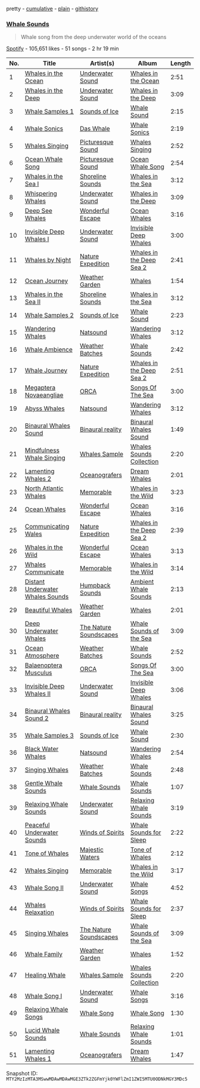 pretty - [cumulative](/playlists/cumulative/37i9dQZF1DX60xkhEfNtud.md) - [plain](/playlists/plain/37i9dQZF1DX60xkhEfNtud) - [githistory](https://github.githistory.xyz/mackorone/spotify-playlist-archive/blob/main/playlists/plain/37i9dQZF1DX60xkhEfNtud)

### [Whale Sounds](https://open.spotify.com/playlist/37i9dQZF1DX60xkhEfNtud)

> Whale song from the deep underwater world of the oceans

[Spotify](https://open.spotify.com/user/spotify) - 105,651 likes - 51 songs - 2 hr 19 min

| No. | Title | Artist(s) | Album | Length |
|---|---|---|---|---|
| 1 | [Whales in the Ocean](https://open.spotify.com/track/7hY4I1AJB3qjChEfeeZsbM) | [Underwater Sound](https://open.spotify.com/artist/2KJNQj4A21Hd22sjTEpTiq) | [Whales in the Ocean](https://open.spotify.com/album/6qJH650G6XotshNHvrgmqo) | 2:51 |
| 2 | [Whales in the Deep](https://open.spotify.com/track/4LBzgHFmgOME4ZkoJYSlcO) | [Underwater Sound](https://open.spotify.com/artist/2KJNQj4A21Hd22sjTEpTiq) | [Whales in the Deep](https://open.spotify.com/album/5wprN3cK2FQ9JP9XzKVlPj) | 3:09 |
| 3 | [Whale Samples 1](https://open.spotify.com/track/1DkGJRw96jrpa0akCqzRYf) | [Sounds of Ice](https://open.spotify.com/artist/0XzyojMCU3KQJ86WLrfFLB) | [Whale Sound](https://open.spotify.com/album/1yslweRLL69chC57YVX6vB) | 2:15 |
| 4 | [Whale Sonics](https://open.spotify.com/track/2blxBz4OkiojOhYAYsP9lu) | [Das Whale](https://open.spotify.com/artist/7Hl1ospn4vNO9NYOi8oITU) | [Whale Sonics](https://open.spotify.com/album/3JP8ctGXwmNfjqkC2bnlmI) | 2:19 |
| 5 | [Whales Singing](https://open.spotify.com/track/0AxnbxJTvemaVTcnoNrvYD) | [Picturesque Sound](https://open.spotify.com/artist/4kmwcaEZw9Xs2GMUGKaR3D) | [Whales Singing](https://open.spotify.com/album/5esU5Av0nanL5Sjmu5L6HO) | 2:52 |
| 6 | [Ocean Whale Song](https://open.spotify.com/track/4aDaGIKwl9YdB5IyqtDVE9) | [Picturesque Sound](https://open.spotify.com/artist/4kmwcaEZw9Xs2GMUGKaR3D) | [Ocean Whale Song](https://open.spotify.com/album/3zYQ9n3zNQ0e490ALvxqB2) | 2:54 |
| 7 | [Whales in the Sea I](https://open.spotify.com/track/4EurqEfun9u48PPN7IBUAC) | [Shoreline Sounds](https://open.spotify.com/artist/1AHEZC4lubUe98hmgYLxqw) | [Whales in the Sea](https://open.spotify.com/album/4Oo0VSZpJ0RjsaJf3oSQhW) | 3:12 |
| 8 | [Whispering Whales](https://open.spotify.com/track/7zshAhxZAFYlG1XGwXKGIP) | [Underwater Sound](https://open.spotify.com/artist/2KJNQj4A21Hd22sjTEpTiq) | [Whales in the Deep](https://open.spotify.com/album/5wprN3cK2FQ9JP9XzKVlPj) | 3:09 |
| 9 | [Deep See Whales](https://open.spotify.com/track/1d8PvcNnRHTwJnN0gvjYlY) | [Wonderful Escape](https://open.spotify.com/artist/0PJ6I5TXDRK4pmLuSfh33T) | [Ocean Whales](https://open.spotify.com/album/0OedfiztU6KGbCOHdQNBhW) | 3:16 |
| 10 | [Invisible Deep Whales I](https://open.spotify.com/track/14suyegd7sy7kIuha52qUl) | [Underwater Sound](https://open.spotify.com/artist/2KJNQj4A21Hd22sjTEpTiq) | [Invisible Deep Whales](https://open.spotify.com/album/0HVRCh8U2Z9BlSwZGDsHRu) | 3:00 |
| 11 | [Whales by Night](https://open.spotify.com/track/1z7GxTap9r5l7xYj5XVGqC) | [Nature Expedition](https://open.spotify.com/artist/4Yo8oXOy1dREjZAQkzbsTi) | [Whales in the Deep Sea 2](https://open.spotify.com/album/2rDqBJ5WkcS2jw5jrJW1Hs) | 2:41 |
| 12 | [Ocean Journey](https://open.spotify.com/track/3Qp0mndfcpcGvai0Pyh4pZ) | [Weather Garden](https://open.spotify.com/artist/1lJiaPKFdf4hlJezMwIIBX) | [Whales](https://open.spotify.com/album/2luUyfHV0c8pMcLxS1zGUV) | 1:54 |
| 13 | [Whales in the Sea II](https://open.spotify.com/track/6eO4YceIq0yZFphCJ7ca57) | [Shoreline Sounds](https://open.spotify.com/artist/1AHEZC4lubUe98hmgYLxqw) | [Whales in the Sea](https://open.spotify.com/album/4Oo0VSZpJ0RjsaJf3oSQhW) | 3:12 |
| 14 | [Whale Samples 2](https://open.spotify.com/track/20HFo2XERVmld7mn3DiXRj) | [Sounds of Ice](https://open.spotify.com/artist/0XzyojMCU3KQJ86WLrfFLB) | [Whale Sound](https://open.spotify.com/album/1yslweRLL69chC57YVX6vB) | 2:23 |
| 15 | [Wandering Whales](https://open.spotify.com/track/0Ng5p0qxoxb3y9WBZsAuTM) | [Natsound](https://open.spotify.com/artist/1GJH8huKOcDNdAdgwExXnw) | [Wandering Whales](https://open.spotify.com/album/7dgpgk3gWchyqql3ARp6jr) | 3:12 |
| 16 | [Whale Ambience](https://open.spotify.com/track/5SxLUl5mYk8MYdH71x9Bx1) | [Weather Batches](https://open.spotify.com/artist/44RZwyPFg40Ferde44wbGT) | [Whale Sounds](https://open.spotify.com/album/0kg8UsoVxVRbtPBlFRPtOk) | 2:42 |
| 17 | [Whale Journey](https://open.spotify.com/track/4UAOXnU7WAkrf0Q1iyRUaj) | [Nature Expedition](https://open.spotify.com/artist/4Yo8oXOy1dREjZAQkzbsTi) | [Whales in the Deep Sea 2](https://open.spotify.com/album/2rDqBJ5WkcS2jw5jrJW1Hs) | 2:51 |
| 18 | [Megaptera Novaeangliae](https://open.spotify.com/track/1PmDangSs9cmS08IAWGNEg) | [ORCA](https://open.spotify.com/artist/59GmYZwizY9Xmk1CUsHpSq) | [Songs Of The Sea](https://open.spotify.com/album/5dGS7JyLoGnTlLs5f19oaM) | 3:00 |
| 19 | [Abyss Whales](https://open.spotify.com/track/6EH7wcBsac2lV6eXa0m2Vs) | [Natsound](https://open.spotify.com/artist/1GJH8huKOcDNdAdgwExXnw) | [Wandering Whales](https://open.spotify.com/album/7dgpgk3gWchyqql3ARp6jr) | 3:12 |
| 20 | [Binaural Whales Sound](https://open.spotify.com/track/0V5EyXsFNT1FxJoHch6m8p) | [Binaural reality](https://open.spotify.com/artist/3KpX5Ou0IqshHEM41e3AOn) | [Binaural Whales Sound](https://open.spotify.com/album/3xenWQBXBV8ONUKEW0ww0b) | 1:49 |
| 21 | [Mindfulness Whale Singing](https://open.spotify.com/track/0EvS5F9cdN51uyxc7zD0jc) | [Whales Sample](https://open.spotify.com/artist/0sWkEbH2U6YtdZurTXUhe6) | [Whales Sounds Collection](https://open.spotify.com/album/57W20d0oOma8Hq8FKRjT34) | 2:20 |
| 22 | [Lamenting Whales 2](https://open.spotify.com/track/0wEAlJJugzCzf8BqDusm9H) | [Oceanografers](https://open.spotify.com/artist/4L9auJxQTdLdRXVkeg0CTZ) | [Dream Whales](https://open.spotify.com/album/2zmm83nqWpkkrFa7C8GkIh) | 2:01 |
| 23 | [North Atlantic Whales](https://open.spotify.com/track/43RXQFu2Iu62DWhpBXvSOY) | [Memorable](https://open.spotify.com/artist/216iyhH3TpJJYO9zF1zyxV) | [Whales in the Wild](https://open.spotify.com/album/4OxOMkXWCp40orgmtExWcL) | 3:23 |
| 24 | [Ocean Whales](https://open.spotify.com/track/0MfWxklDqgV1g06b5GTNH6) | [Wonderful Escape](https://open.spotify.com/artist/0PJ6I5TXDRK4pmLuSfh33T) | [Ocean Whales](https://open.spotify.com/album/0OedfiztU6KGbCOHdQNBhW) | 3:16 |
| 25 | [Communicating Wales](https://open.spotify.com/track/0t6nVgwOmJikwqxR3mHtYO) | [Nature Expedition](https://open.spotify.com/artist/4Yo8oXOy1dREjZAQkzbsTi) | [Whales in the Deep Sea 2](https://open.spotify.com/album/2rDqBJ5WkcS2jw5jrJW1Hs) | 2:39 |
| 26 | [Whales in the Wild](https://open.spotify.com/track/16smWn9MSpDnsxIzq6KuDK) | [Wonderful Escape](https://open.spotify.com/artist/0PJ6I5TXDRK4pmLuSfh33T) | [Ocean Whales](https://open.spotify.com/album/0OedfiztU6KGbCOHdQNBhW) | 3:13 |
| 27 | [Whales Communicate](https://open.spotify.com/track/2ELSswCIzVqnjev2HWrhNk) | [Memorable](https://open.spotify.com/artist/216iyhH3TpJJYO9zF1zyxV) | [Whales in the Wild](https://open.spotify.com/album/4OxOMkXWCp40orgmtExWcL) | 3:14 |
| 28 | [Distant Underwater Whales Sounds](https://open.spotify.com/track/6JB3nlgWptOPom3PhaTxvj) | [Humpback Sounds](https://open.spotify.com/artist/5DCq6izASQ7Gzatgynkz5k) | [Ambient Whale Sounds](https://open.spotify.com/album/2pWbLGvbfu7tSMdSb4ACq7) | 2:13 |
| 29 | [Beautiful Whales](https://open.spotify.com/track/4LNs3G6PdQNFoFbYxo5VAb) | [Weather Garden](https://open.spotify.com/artist/1lJiaPKFdf4hlJezMwIIBX) | [Whales](https://open.spotify.com/album/2luUyfHV0c8pMcLxS1zGUV) | 2:01 |
| 30 | [Deep Underwater Whales](https://open.spotify.com/track/6Yz8N3m0XdpAjPySeEU2Nm) | [The Nature Soundscapes](https://open.spotify.com/artist/02EkiP3hYgkSISBAS0nfjG) | [Whale Sounds of the Sea](https://open.spotify.com/album/0YyICQb46YsV0Lytj42NeS) | 3:09 |
| 31 | [Ocean Atmosphere](https://open.spotify.com/track/2gNaYeNB0U0f1YTRESqp6L) | [Weather Batches](https://open.spotify.com/artist/44RZwyPFg40Ferde44wbGT) | [Whale Sounds](https://open.spotify.com/album/0kg8UsoVxVRbtPBlFRPtOk) | 2:52 |
| 32 | [Balaenoptera Musculus](https://open.spotify.com/track/2AxtKjQpaxjSpNDP8cvTAZ) | [ORCA](https://open.spotify.com/artist/59GmYZwizY9Xmk1CUsHpSq) | [Songs Of The Sea](https://open.spotify.com/album/5dGS7JyLoGnTlLs5f19oaM) | 3:00 |
| 33 | [Invisible Deep Whales II](https://open.spotify.com/track/62xI0FUSIEiSRHkTOYaOCq) | [Underwater Sound](https://open.spotify.com/artist/2KJNQj4A21Hd22sjTEpTiq) | [Invisible Deep Whales](https://open.spotify.com/album/0HVRCh8U2Z9BlSwZGDsHRu) | 3:06 |
| 34 | [Binaural Whales Sound 2](https://open.spotify.com/track/0QQL2dGifMFHOpHRTjPuHB) | [Binaural reality](https://open.spotify.com/artist/3KpX5Ou0IqshHEM41e3AOn) | [Binaural Whales Sound](https://open.spotify.com/album/3xenWQBXBV8ONUKEW0ww0b) | 3:25 |
| 35 | [Whale Samples 3](https://open.spotify.com/track/2Z7AhdadhogkWvpn37uMfL) | [Sounds of Ice](https://open.spotify.com/artist/0XzyojMCU3KQJ86WLrfFLB) | [Whale Sound](https://open.spotify.com/album/1yslweRLL69chC57YVX6vB) | 2:30 |
| 36 | [Black Water Whales](https://open.spotify.com/track/4lCwll0aDIchTg9qd7njC4) | [Natsound](https://open.spotify.com/artist/1GJH8huKOcDNdAdgwExXnw) | [Wandering Whales](https://open.spotify.com/album/7dgpgk3gWchyqql3ARp6jr) | 2:54 |
| 37 | [Singing Whales](https://open.spotify.com/track/4migfa50Z5BlG56vAQuS2y) | [Weather Batches](https://open.spotify.com/artist/44RZwyPFg40Ferde44wbGT) | [Whale Sounds](https://open.spotify.com/album/0kg8UsoVxVRbtPBlFRPtOk) | 2:48 |
| 38 | [Gentle Whale Sounds](https://open.spotify.com/track/1H5D3NoPQbXHLrG4HYcGDS) | [Whale Sounds](https://open.spotify.com/artist/7LVCDe9G98TWctZ7EzukDm) | [Whale Sounds](https://open.spotify.com/album/7qjf8RYINNHq3klX7QABXe) | 1:07 |
| 39 | [Relaxing Whale Sounds](https://open.spotify.com/track/79gJ9ZOedZxTma3OxwUB0Q) | [Underwater Sound](https://open.spotify.com/artist/2KJNQj4A21Hd22sjTEpTiq) | [Relaxing Whale Sounds](https://open.spotify.com/album/0SK7vxVKcatDdBGC2tIxJ5) | 3:19 |
| 40 | [Peaceful Underwater Sounds](https://open.spotify.com/track/3kKxYG0iEOptbjH38AKXws) | [Winds of Spirits](https://open.spotify.com/artist/2o4Z8cAefTvOBs6BPzA3Vv) | [Whale Sounds for Sleep](https://open.spotify.com/album/1yTiBYnYPCpFKUVNV6gG9m) | 2:22 |
| 41 | [Tone of Whales](https://open.spotify.com/track/6iRuWHZOz2GH35ljcNqt3i) | [Majestic Waters](https://open.spotify.com/artist/0RZfw1ZeGZtv6XVk46okGk) | [Tone of Whales](https://open.spotify.com/album/58OJVATeFUfAFaiWwK7Idc) | 2:12 |
| 42 | [Whales Singing](https://open.spotify.com/track/15kTpHlXT02GbofofDh7n5) | [Memorable](https://open.spotify.com/artist/216iyhH3TpJJYO9zF1zyxV) | [Whales in the Wild](https://open.spotify.com/album/4OxOMkXWCp40orgmtExWcL) | 3:17 |
| 43 | [Whale Song II](https://open.spotify.com/track/2t8KVWDy3uwlWjLebfYcYz) | [Underwater Sound](https://open.spotify.com/artist/2KJNQj4A21Hd22sjTEpTiq) | [Whale Songs](https://open.spotify.com/album/3Nc01wKpTZjhGhyvES5eNr) | 4:52 |
| 44 | [Whales Relaxation](https://open.spotify.com/track/3CcsCkkquozro6x6H6loDi) | [Winds of Spirits](https://open.spotify.com/artist/2o4Z8cAefTvOBs6BPzA3Vv) | [Whale Sounds for Sleep](https://open.spotify.com/album/1yTiBYnYPCpFKUVNV6gG9m) | 2:37 |
| 45 | [Singing Whales](https://open.spotify.com/track/5u06TbepFp660RQvItOuqz) | [The Nature Soundscapes](https://open.spotify.com/artist/02EkiP3hYgkSISBAS0nfjG) | [Whale Sounds of the Sea](https://open.spotify.com/album/0YyICQb46YsV0Lytj42NeS) | 3:09 |
| 46 | [Whale Family](https://open.spotify.com/track/5U5EL04oH9kHlFcuIWKNYS) | [Weather Garden](https://open.spotify.com/artist/1lJiaPKFdf4hlJezMwIIBX) | [Whales](https://open.spotify.com/album/2luUyfHV0c8pMcLxS1zGUV) | 1:52 |
| 47 | [Healing Whale](https://open.spotify.com/track/2CfSXVfsGEZj6ptlCBD34R) | [Whales Sample](https://open.spotify.com/artist/0sWkEbH2U6YtdZurTXUhe6) | [Whales Sounds Collection](https://open.spotify.com/album/57W20d0oOma8Hq8FKRjT34) | 2:20 |
| 48 | [Whale Song I](https://open.spotify.com/track/1200m91gtne5JWrxvRaslI) | [Underwater Sound](https://open.spotify.com/artist/2KJNQj4A21Hd22sjTEpTiq) | [Whale Songs](https://open.spotify.com/album/3Nc01wKpTZjhGhyvES5eNr) | 3:16 |
| 49 | [Relaxing Whale Songs](https://open.spotify.com/track/1wUocFec16NhFaDvyKnIKR) | [Whale Song](https://open.spotify.com/artist/5CsU2kZxj5Xye9kIDstUyt) | [Whale Song](https://open.spotify.com/album/1aG1eNe04lzjSuQ9lJlCLa) | 1:30 |
| 50 | [Lucid Whale Sounds](https://open.spotify.com/track/50v1ox7jonCUYfZOVgGuFg) | [Whale Sounds](https://open.spotify.com/artist/7LVCDe9G98TWctZ7EzukDm) | [Relaxing Whale Sounds](https://open.spotify.com/album/1ad1XYtNX84FyYl88quBlP) | 1:01 |
| 51 | [Lamenting Whales 1](https://open.spotify.com/track/634V8nCT9EsD6qWHBbJi58) | [Oceanografers](https://open.spotify.com/artist/4L9auJxQTdLdRXVkeg0CTZ) | [Dream Whales](https://open.spotify.com/album/2zmm83nqWpkkrFa7C8GkIh) | 1:47 |

Snapshot ID: `MTY2MzIzMTA3MSwwMDAwMDAwMGE3ZTk2ZGFmYjk0YWFlZmI1ZWI5MTU0ODNkMGY3MDc5`
